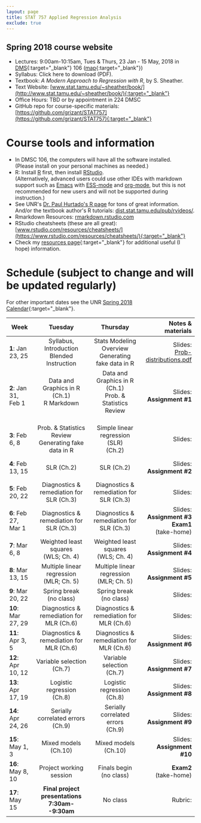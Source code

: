 ```yaml
---
layout: page
title: STAT 757 Applied Regression Analysis
exclude: true
---
```


## Spring 2018 course website

- Lectures: 9:00am-10:15am, Tues & Thurs, 23 Jan - 15 May, 2018 in [DMS](http://www.unr.edu/around-campus/facilities/davidson){:target="_blank"} 106 ([map](https://www.google.com/maps/place/Davidson+Mathematics+%26+Science+Center,+Reno,+NV+89557){:target="_blank"})
- Syllabus: Click here to download (PDF).
- Textbook: *A Modern Approach to Regression with R*, by S. Sheather.
- Text Website: [www.stat.tamu.edu/~sheather/book/](http://www.stat.tamu.edu/~sheather/book/){:target="_blank"}
- Office Hours: TBD or by appointment in 224 DMSC
- GitHub repo for course-specific materials: [https://github.com/grizant/STAT757](https://github.com/grizant/STAT757){:target="_blank"}

# Course tools and information
- In DMSC 106, the computers will have all the software installed.<br/>(Please install on your personal machines as needed.)
- R: Install [R](http://www.r-project.org/) first, then install [RStudio](http://www.rstudio.com/).<br/>(Alternatively, advanced users could use other IDEs with markdown support such as [Emacs](https://www.gnu.org/software/emacs/) with [ESS-mode](https://ess.r-project.org/) and [org-mode](https://orgmode.org/), but this is not recommended for new users and will not be supported during instruction.)
- See UNR's [Dr. Paul Hurtado's R page](http://www.pauljhurtado.com/R/) for tons of great information. <br/> And/or the textbook author's R tutorials: [dist.stat.tamu.edu/pub/rvideos/](http://dist.stat.tamu.edu/pub/rvideos/).
- Rmarkdown Resources: [rmarkdown.rstudio.com](http://rmarkdown.rstudio.com)
- RStudio cheatsheets (these are all great): [www.rstudio.com/resources/cheatsheets/](https://www.rstudio.com/resources/cheatsheets/){:target="_blank"}
- Check my [resources page](/resources/){:target="_blank"} for additional useful (I hope) information.

# Schedule (subject to change and will be updated regularly)
For other important dates see the UNR [Spring 2018 Calendar](https://www.unr.edu/academic-central/academic-resources/academic-calendar#Spring2018){:target="_blank"}.

| Week | Tuesday | Thursday| Notes & materials |
|---|:---:|:---:|---:|
| **1**: Jan 23, 25 | Syllabus, Introduction <br/> Blended Instruction| Stats Modeling Overview<br/>Generating fake data in R| Slides:<br/>[Prob-distributions.pdf](prob-distributions.pdf) |
| **2**: Jan 31, Feb 1 | Data and Graphics in R (Ch.1) <br/> R Markdown <br/> <br/> | Data and Graphics in R (Ch.1) <br/>Prob. & Statistics Review  <br/> <br/>|Slides:<br/> **Assignment #1**|
| **3**: Feb 6, 8 | Prob. & Statistics Review<br/> Generating fake data in R <br/> | Simple linear regression (SLR) <br/> (Ch.2) <br/> |Slides:<br/> |
| **4**: Feb 13, 15 | <br/> SLR (Ch.2) <br/> <br/> | <br/> SLR (Ch.2) <br/> <br/> |Slides:<br/> **Assignment #2**|
| **5**: Feb 20, 22 | Diagnostics & remediation for<br/> SLR (Ch.3)   | Diagnostics & remediation for <br/> SLR (Ch.3) <br/> |Slides:<br/> |
| **6**: Feb 27, Mar 1 | Diagnostics & remediation for<br/> SLR (Ch.3) <br/> | Diagnostics & remediation for<br/> SLR (Ch.3)<br/> |Slides:<br/>**Assignment #3**<br/> **Exam1**<br/>(take-home) |
| **7**: Mar 6, 8 | Weighted least squares<br/>(WLS; Ch. 4) <br/> | Weighted least squares<br/>(WLS; Ch. 4) <br/> |Slides:<br/> **Assignment #4**|
| **8**: Mar 13, 15 | Multiple linear regression <br/>(MLR; Ch. 5) | Multiple linear regression <br/>(MLR; Ch. 5) |Slides:<br/> **Assignment #5**|
| **9**: Mar 20, 22 | Spring break <br/> (no class)| Spring break <br/>(no class) |Slides:<br/> |
| **10**: Mar 27, 29 | Diagnostics & remediation for MLR (Ch.6) <br/>  | Diagnostics & remediation for MLR (Ch.6) <br/> |Slides:<br/> |
| **11**: Apr 3, 5 | Diagnostics & remediation for MLR (Ch.6) <br/>  | Diagnostics & remediation for MLR (Ch.6) <br/> |Slides:<br/> **Assignment #6**|
| **12**: Apr 10, 12 | Variable selection <br/> (Ch.7)| Variable selection <br/> (Ch.7) <br/>  |Slides:<br/> **Assignment #7**|
| **13**: Apr 17, 19 | Logistic regression <br/> (Ch.8)| Logistic regression <br/> (Ch.8) |Slides:<br/> **Assignment #8**|
| **14**: Apr 24, 26 | Serially correlated errors <br/> (Ch.9)| Serially correlated errors <br/> (Ch.9) |Slides:<br/> **Assignment #9**|
| **15**: May 1, 3 | Mixed models <br/> (Ch.10)| Mixed models <br/> (Ch.10)|Slides:<br/> **Assignment #10**|
| **16**: May 8, 10 | Project working session <br/> | Finals begin (no class) <br/> | **Exam2**<br/>(take-home) |
| **17**: May 15 | **Final project presentations<br/>7:30am--9:30am** | No class |Rubric: |
